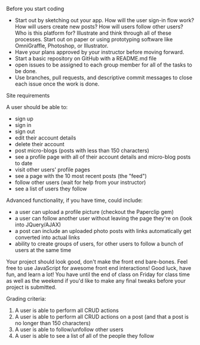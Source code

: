 Before you start coding

* Start out by sketching out your app. How will the user sign-in flow work? How will users create new posts? How will users follow other users? Who is this platform for? Illustrate and think through all of these processes. Start out on paper or using prototyping software like OmniGraffle, Photoshop, or Illustrator.
* Have your plans approved by your instructor before moving forward.
* Start a basic repository on GitHub with a README.md file
* open issues to be assigned to each group member for all of the tasks to be done.
* Use branches, pull requests, and descriptive commit messages to close each issue once the work is done.

Site requirements

A user should be able to:

* sign up
* sign in
* sign out
* edit their account details
* delete their account
* post micro-blogs (posts with less than 150 characters)
* see a profile page with all of their account details and micro-blog posts to date
* visit other users' profile pages
* see a page with the 10 most recent posts (the "feed")
* follow other users (wait for help from your instructor)
* see a list of users they follow

Advanced functionality, if you have time, could include:

* a user can upload a profile picture (checkout the Paperclip gem)
* a user can follow another user without leaving the page they're on (look into JQuery/AJAX)
* a post can include an uploaded photo posts with links automatically get converted into actual links
* ability to create groups of users, for other users to follow a bunch of users at the same time

Your project should look good, don't make the front end bare-bones. Feel free to use JavaScript for awesome front end interactions! Good luck, have fun, and learn a lot! You have until the end of class on Friday for class time as well as the weekend if you'd like to make any final tweaks before your project is submitted.

Grading criteria:

1. A user is able to perform all CRUD actions
2. A user is able to perform all CRUD actions on a post (and that a post is no longer than 150 characters)
3. A user is able to follow/unfollow other users
4. A user is able to see a list of all of the people they follow